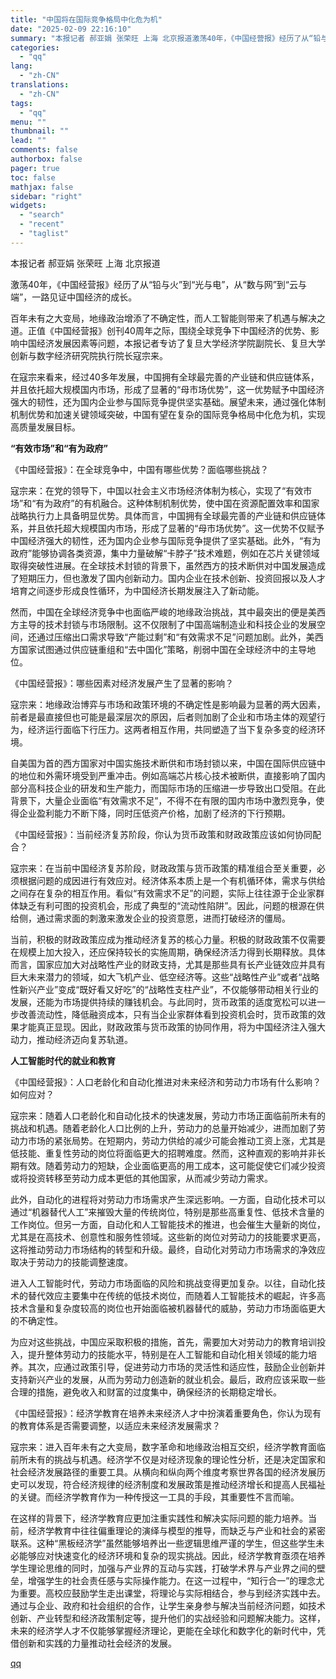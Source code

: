```yaml
---
title: "中国将在国际竞争格局中化危为机"
date: "2025-02-09 22:16:10"
summary: "本报记者 郝亚娟 张荣旺 上海 北京报道激荡40年，《中国经营报》经历了从“铅与火”到“光与电”，从..."
categories:
  - "qq"
lang:
  - "zh-CN"
translations:
  - "zh-CN"
tags:
  - "qq"
menu: ""
thumbnail: ""
lead: ""
comments: false
authorbox: false
pager: true
toc: false
mathjax: false
sidebar: "right"
widgets:
  - "search"
  - "recent"
  - "taglist"
---
```


本报记者 郝亚娟 张荣旺 上海 北京报道

激荡40年，《中国经营报》经历了从“铅与火”到“光与电”，从“数与网”到“云与端”，一路见证中国经济的成长。

百年未有之大变局，地缘政治增添了不确定性，而人工智能则带来了机遇与解决之道。正值《中国经营报》创刊40周年之际，围绕全球竞争下中国经济的优势、影响中国经济发展因素等问题，本报记者专访了复旦大学经济学院副院长、复旦大学创新与数字经济研究院执行院长寇宗来。

在寇宗来看来，经过40多年发展，中国拥有全球最完善的产业链和供应链体系，并且依托超大规模国内市场，形成了显著的“母市场优势”，这一优势赋予中国经济强大的韧性，还为国内企业参与国际竞争提供坚实基础。展望未来，通过强化体制机制优势和加速关键领域突破，中国有望在复杂的国际竞争格局中化危为机，实现高质量发展目标。

**“有效市场”和“有为政府”**

《中国经营报》：在全球竞争中，中国有哪些优势？面临哪些挑战？

寇宗来：在党的领导下，中国以社会主义市场经济体制为核心，实现了“有效市场”和“有为政府”的有机融合。这种体制机制优势，使中国在资源配置效率和国家战略执行力上具备明显优势。具体而言，中国拥有全球最完善的产业链和供应链体系，并且依托超大规模国内市场，形成了显著的“母市场优势”。这一优势不仅赋予中国经济强大的韧性，还为国内企业参与国际竞争提供了坚实基础。此外，“有为政府”能够协调各类资源，集中力量破解“卡脖子”技术难题，例如在芯片关键领域取得突破性进展。在全球技术封锁的背景下，虽然西方的技术断供对中国发展造成了短期压力，但也激发了国内创新动力。国内企业在技术创新、投资回报以及人才培育之间逐步形成良性循环，为中国经济长期发展注入了新动能。

然而，中国在全球经济竞争中也面临严峻的地缘政治挑战，其中最突出的便是美西方主导的技术封锁与市场限制。这不仅限制了中国高端制造业和科技企业的发展空间，还通过压缩出口需求导致“产能过剩”和“有效需求不足”问题加剧。此外，美西方国家试图通过供应链重组和“去中国化”策略，削弱中国在全球经济中的主导地位。

《中国经营报》：哪些因素对经济发展产生了显著的影响？

寇宗来：地缘政治博弈与市场和政策环境的不确定性是影响最为显著的两大因素，前者是最直接但也可能是最深层次的原因，后者则加剧了企业和市场主体的观望行为，经济运行面临下行压力。这两者相互作用，共同塑造了当下复杂多变的经济环境。

自美国为首的西方国家对中国实施技术断供和市场封锁以来，中国在国际供应链中的地位和外需环境受到严重冲击。例如高端芯片核心技术被断供，直接影响了国内部分高科技企业的研发和生产能力，而国际市场的压缩进一步导致出口受阻。在此背景下，大量企业面临“有效需求不足”，不得不在有限的国内市场中激烈竞争，使得企业盈利能力不断下降，同时压低资产价格，加剧了经济的下行预期。

《中国经营报》：当前经济复苏阶段，你认为货币政策和财政政策应该如何协同配合？

寇宗来：在当前中国经济复苏阶段，财政政策与货币政策的精准组合至关重要，必须根据问题的成因进行有效应对。经济体系本质上是一个有机循环体，需求与供给之间存在复杂的相互作用。看似“有效需求不足”的问题，实际上往往源于企业家群体缺乏有利可图的投资机会，形成了典型的“流动性陷阱”。因此，问题的根源在供给侧，通过需求面的刺激来激发企业的投资意愿，进而打破经济的僵局。

当前，积极的财政政策应成为推动经济复苏的核心力量。积极的财政政策不仅需要在规模上加大投入，还应保持较长的实施周期，确保经济活力得到长期释放。具体而言，国家应加大对战略性产业的财政支持，尤其是那些具有长产业链效应并具有巨大未来潜力的领域，如大飞机产业、低空经济等。这些“战略性产业”或者“战略性新兴产业”变成“既好看又好吃”的“战略性支柱产业”，不仅能够带动相关行业的发展，还能为市场提供持续的赚钱机会。与此同时，货币政策的适度宽松可以进一步改善流动性，降低融资成本，只有当企业家群体看到投资机会时，货币政策的效果才能真正显现。因此，财政政策与货币政策的协同作用，将为中国经济注入强大动力，推动经济迈向复苏轨道。

**人工智能时代的就业和教育**

《中国经营报》：人口老龄化和自动化推进对未来经济和劳动力市场有什么影响？如何应对？

寇宗来：随着人口老龄化和自动化技术的快速发展，劳动力市场正面临前所未有的挑战和机遇。随着老龄化人口比例的上升，劳动力的总量开始减少，进而加剧了劳动力市场的紧张局势。在短期内，劳动力供给的减少可能会推动工资上涨，尤其是低技能、重复性劳动的岗位将面临更大的招聘难度。然而，这种直观的影响并非长期有效。随着劳动力的短缺，企业面临更高的用工成本，这可能促使它们减少投资或将投资转移至劳动力成本更低的其他国家，从而减少劳动力需求。

此外，自动化的进程将对劳动力市场需求产生深远影响。一方面，自动化技术可以通过“机器替代人工”来摧毁大量的传统岗位，特别是那些高重复性、低技术含量的工作岗位。但另一方面，自动化和人工智能技术的推进，也会催生大量新的岗位，尤其是在高技术、创意性和服务性领域。这些新的岗位对劳动力的技能要求更高，这将推动劳动力市场结构的转型和升级。最终，自动化对劳动力市场需求的净效应取决于劳动力的技能调整速度。

进入人工智能时代，劳动力市场面临的风险和挑战变得更加复杂。以往，自动化技术的替代效应主要集中在传统的低技术岗位，而随着人工智能技术的崛起，许多高技术含量和复杂度较高的岗位也开始面临被机器替代的威胁，劳动力市场面临更大的不确定性。

为应对这些挑战，中国应采取积极的措施，首先，需要加大对劳动力的教育培训投入，提升整体劳动力的技能水平，特别是在人工智能和自动化相关领域的能力培养。其次，应通过政策引导，促进劳动力市场的灵活性和适应性，鼓励企业创新并支持新兴产业的发展，从而为劳动力创造新的就业机会。最后，政府应该采取一些合理的措施，避免收入和财富的过度集中，确保经济的长期稳定增长。

《中国经营报》：经济学教育在培养未来经济人才中扮演着重要角色，你认为现有的教育体系是否需要调整，以适应未来经济发展需求？

寇宗来：进入百年未有之大变局，数字革命和地缘政治相互交织，经济学教育面临前所未有的挑战与机遇。经济学不仅是对经济现象的理论性分析，还是决定国家和社会经济发展路径的重要工具。从横向和纵向两个维度考察世界各国的经济发展历史可以发现，符合经济规律的经济制度和发展政策是推动经济增长和提高人民福祉的关键。而经济学教育作为一种传授这一工具的手段，其重要性不言而喻。

在这样的背景下，经济学教育应更加注重实践性和解决实际问题的能力培养。当前，经济学教育中往往偏重理论的演绎与模型的推导，而缺乏与产业和社会的紧密联系。这种“黑板经济学”虽然能够培养出一些逻辑思维严谨的学生，但这些学生未必能够应对快速变化的经济环境和复杂的现实挑战。因此，经济学教育亟须在培养学生理论思维的同时，加强与产业界的互动与实践，打破学术界与产业界之间的壁垒，增强学生的社会责任感与实际操作能力。在这一过程中，“知行合一”的理念尤为重要。高校应鼓励学生走出课堂，将理论与实际相结合，参与到经济实践中去。通过与企业、政府和社会组织的合作，让学生亲身参与解决当前经济问题，如技术创新、产业转型和经济政策制定等，提升他们的实战经验和问题解决能力。这样，未来的经济学人才不仅能够掌握经济理论，更能在全球化和数字化的新时代中，凭借创新和实践的力量推动社会经济的发展。

[qq](https://new.qq.com/rain/a/20250209A06BI900)
